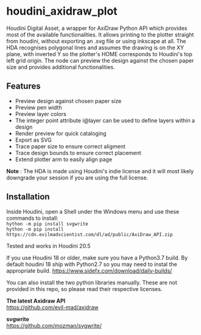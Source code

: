 # houdini_axidraw_plot

Houdini Digital Asset, a wrapper for AxiDraw Python API which provides most of the available functionalities. It allows printing to the plotter straight from houdini, without exporting an .svg file or using inkscape at all. The HDA recognises polygonal lines and assumes the drawing is on the XY plane, with inverted Y so the plotter's HOME corresponds to Houdini's top left grid origin. The node can preview the design against the chosen paper size and provides additional functionalities.

## Features

- Preview design against chosen paper size
- Preview pen width
- Preview layer colors
- The integer point attribute i@layer can be used to define layers within a design
- Render preview for quick cataloging
- Export as SVG
- Trace paper size to ensure correct aligment
- Trace design bounds to ensure correct placement
- Extend plotter arm to easily align page

**Note** :
The HDA is made using Houdini's indie license and it will most likely downgrade your session if you are using the full license.

## Installation

Inside Houdini, open a Shell under the Windows menu and use these commands to install:  
`hython -m pip install svgwrite`  
`hython -m pip install https://cdn.evilmadscientist.com/dl/ad/public/AxiDraw_API.zip`  

Tested and works in Houdini 20.5

If you use Houdini 18 or older, make sure you have a Python3.7 build. By default houdini 18 ship with Python2.7 so you may need to instal the appropriate build.
https://www.sidefx.com/download/daily-builds/  

You can also install the two python libraries manually. These are not provided in this repo, so please read their respective licenses.  

**The latest Axidraw API**  
https://github.com/evil-mad/axidraw

**svgwrite**  
https://github.com/mozman/svgwrite/





